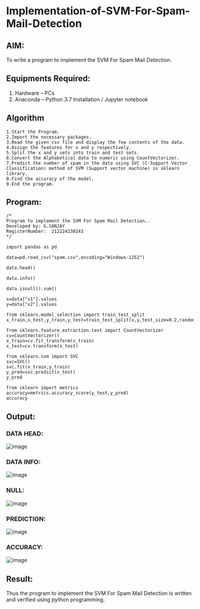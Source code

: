 # Implementation-of-SVM-For-Spam-Mail-Detection

## AIM:
To write a program to implement the SVM For Spam Mail Detection.

## Equipments Required:
1. Hardware – PCs
2. Anaconda – Python 3.7 Installation / Jupyter notebook

## Algorithm
```
1.Start the Program.
2.Import the necessary packages.
3.Read the given csv file and display the few contents of the data.
4.Assign the features for x and y respectively.
5.Split the x and y sets into train and test sets.
6.Convert the Alphabetical data to numeric using CountVectorizer.
7.Predict the number of spam in the data using SVC (C-Support Vector Classification) method of SVM (Support vector machine) in sklearn library.
8.Find the accuracy of the model.
9.End the program.
```

## Program:
```
/*
Program to implement the SVM For Spam Mail Detection..
Developed by: G.SANJAY
RegisterNumber:  212224230243
*/
```
```
import pandas as pd

data=pd.read_csv("spam.csv",encoding="Windows-1252")

data.head()

data.info()

data.isnull().sum()

x=data["v1"].values
y=data["v2"].values

from sklearn.model_selection import train_test_split
x_train,x_test,y_train,y_test=train_test_split(x,y,test_size=0.2,random_state=0)

from sklearn.feature_extraction.text import CountVectorizer
cv=CountVectorizer()
x_train=cv.fit_transform(x_train)
x_test=cv.transform(x_test)

from sklearn.svm import SVC
svc=SVC()
svc.fit(x_train,y_train)
y_pred=svc.predict(x_test)
y_pred

from sklearn import metrics
accuracy=metrics.accuracy_score(y_test,y_pred)
accuracy
```

## Output:
### DATA HEAD:
![image](https://github.com/user-attachments/assets/731c5f64-6139-4e41-b10e-9e3917c003a1)
### DATA INFO:
![image](https://github.com/user-attachments/assets/443ae43d-3061-4c2a-a211-932b9550cd9b)
### NULL:
![image](https://github.com/user-attachments/assets/a4279392-b7ff-4ce5-9ac3-07ea337137fa)
### PREDICTION:
![image](https://github.com/user-attachments/assets/b1b9a421-1a65-406d-b527-3a631851b092)
### ACCURACY:
![image](https://github.com/user-attachments/assets/dc0b5a2d-6bc6-4d07-9478-70df5c2ad632)

## Result:
Thus the program to implement the SVM For Spam Mail Detection is written and verified using python programming.
